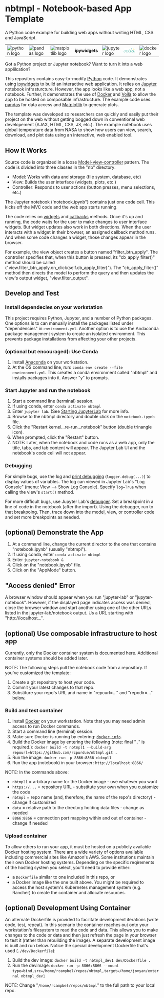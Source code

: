 # nbtmpl - Notebook-based App Template
A Python code example for building web apps without writing HTML, CSS. and JavaScript.

<table><tr><td width="14%">
    <img src="https://www.python.org/static/img/python-logo.png" alt="python logo">
    </td><td width="14%">
    <img src="https://pandas.pydata.org/static/img/pandas_white.svg" alt="pandas logo">
    </td><td width="14%">
    <img src="https://matplotlib.org/_static/images/logo2.svg" alt="matplotlib logo">
    </td><td width="14%">
    <b>ipywidgets</b>
    </td><td width="14%">
    <img src="https://jupyter.org/assets/logos/rectanglelogo-greytext-orangebody-greymoons.svg" alt="jupyter logo">
    </td><td width="10%">
    <img src="https://raw.githubusercontent.com/voila-dashboards/voila/main/docs/source/voila-logo.svg" alt="voila logo">
    </td><td width="14%">
    <img src="https://www.docker.com/sites/default/files/d8/styles/role_icon/public/2019-07/horizontal-logo-monochromatic-white.png" alt="docker logo">
</td></tr></table>

Got a Python project or Jupyter notebook? Want to turn it into a web applilcation?

This repository contains easy-to-modify [Python](https://www.python.org/) code. It demonstrates using [ipywidgets](https://ipywidgets.readthedocs.io/en/stable/) to build an interactive web application. It relies on [Jupyter](https://jupyter.org/) notebook infrasturcture. However, the app looks like a web app, not a notebook. Further, it demonstrates the use of [Docker](https://www.docker.com/) and [Voilà](https://github.com/voila-dashboards/voila) to allow the app to be hosted on composable infrastructure. The example code uses [pandas](https://pandas.pydata.org/) for data access and [Matplotlib](https://matplotlib.org/) to generate plots.

The template was developed so researchers can quickly and easily put their project on the web without getting bogged down in conventional web developement (AJAX, HTML, CSS, JS, etc.). The example notebook uses global temperature data from NASA to show how users can view, search, download, and plot data using an interactive, web enabled tool.

## How It Works
Source code is organized in a loose [Model-view-controller](https://en.wikipedia.org/wiki/Model%E2%80%93view%E2%80%93controller) pattern. The code is divided into three classes in the "nb" directory:

- Model: Works with data and storage (file system, database, etc)
- View:  Builds the user interface (widgets, plots, etc.)
- Controller: Responds to user actions (button presses, menu selections, etc.)

The Jupyter notebook ('notebook.ipynb") contains just one code cell. This kicks off the MVC code and the web app starts running.

The code relies on [widgets](https://en.wikipedia.org/wiki/Graphical_widget) and [callbacks](https://en.wikipedia.org/wiki/Callback_(computer_programming)) methods. Once it's up and running, the code waits for the user to make changes to user interface widgets. But widget updates also work in both directions. When the user interacts with a widget in their browser, an assigned callback method runs. And when some code changes a widget, those changes appear in the browser.

For example, the view object creates a button named "filter_btn_apply". The controller specifies that, when this button is pressed, its "cb_apply_filter()" method should be called ("view.filter_btn_apply.on_click(self.cb_apply_filter)"). The "cb_apply_filter()" method then directs the model to perform the query and then updates the view's output widget, "view.filter_output".

## Develop and Test

### Install dependecies on your workstation
This project requires Python, Jupyter, and a number of Python packages. One options is to can manually install the packages listed under "dependencies" in `environment.yml`. Another option is to use the Andaconda package management system to create an isolated environment. This prevents package installations from affecting your other projects.

### (optional but encouraged): Use Conda
1. Install [Anaconda](https://www.anaconda.com/products/individual) on your workstation.
1. At the OS command line, run: `conda env create --file environment.yml`. This creates a conda environment called "nbtmpl" and installs packages into it. Answer "y" to prompts.

### Start Jupyter and run the notebook
1. Start a command line (terminal) session.
1. If using conda, enter `conda activate nbtmpl`
1. Enter `jupyter lab`. (See [Starting JupyterLab](https://jupyterlab.readthedocs.io/en/stable/getting_started/starting.html) for more info.
1. Browse to the nbtmpl directory and double click on the `notebook.ipynb` file.
1. Click the "Restart kernel...re-run...notebook" button (double trinangle icon).
1. When prompted, click the "Restart" button.
1. NOTE: Later, when the notebook and code runs as a web app, only the title, tabs, and tab content will appear. The Jupyter Lab UI and the notebook's code cell will not appear.

### Debugging

For simple bugs, use the log and [print debugging](https://en.wikipedia.org/wiki/Debugging#Techniques) (`logger.debug(...)`) to display values of variables. The log can viewed in Jupyter Lab's "Log Console" (menu: View --> Show Log Console). Specify  `log=True` when calling the view's `start()` method.

For more difficult bugs, use Jupyter Lab's [debugger](https://jupyterlab.readthedocs.io/en/stable/user/debugger.html). Set a breakpoint in a line of code in the notebook (after the import). Using the debugger, run to that breakpoing. Then, trace down into the model, view, or controller code and set more breakpoints as needed.

## (optional) Demonstrate the App

1. At a command line, change the current director to the one that contains "notebook.ipynb" (usually "nbtmpl").
1. If using conda, enter `conda activate nbtmpl`
1. Enter `jupyter-notebook &`
1. Click on the "notebook.ipynb" file.
1. Click on the "AppMode" button.

## "Access denied" Error

A browser window should appear when you run "jupyter-lab" or "jupyter-notebook". However, if the displayed page indicates access was denied, close the browser window and start another using one of the other URLs listed in the jupyter-lab/notebook output. Us a URL starting with "http://localhost...".

## (optional) Use composable infrastructure to host app

Currently, only the Docker container system is documented here. Additional container systems should be added later.

NOTE: The following steps pull the notebook code from a repository. If you've customized the template:
1. Create a git repository to host your code.
1. Commit your latest changes to that repo.
1. Substiture your repo's URL and name in "repourl=..." and "repodir=..." below.

### Build and test container

1. Install [Docker](https://docs.docker.com/get-docker/) on your workstation. Note that you may need admin access to run Docker commands.
1. Start a command line (terminal) session.
1. Make sure Docker is running by entering: [`docker info`](https://docs.docker.com/config/daemon/).
1. Build the Docker image by entering the following (note: final "`.`" is required.): `docker build -t nbtmpl1 --build-arg repourl=https://github.com/rcpurdue/nbtmpl.git .`
1. Run the image: `docker run -p 8866:8866 nbtmpl1`
1. Run the app (notebook) in your browser: `http://localhost:8866/`

NOTE: In the commands above:
 -  `nbtmpl1` = arbitrary name for the Docker image - use whatever you want
 -  `https://...` = repository URL - substitute your own when you customize the code
 -  `nbtmpl` = repo name (and, therefore, the name of the repo's directory) - change if customized
 -  `data` = relative path to the directory holding data files - change as needed
 -  `8866:8866` = connection port mapping within and out of container - change if needed

### Upload container

To allow others to run your app, it must be hosted on a publicly available Docker hosting system. There are a wide variety of options available including commercial sites like Amazon's AWS. Some institutions maintain their own Docker hosting systems. Depending on the specific reqirements of the hosting system you select, you'll need to provide either:
- a `Dockerfile` similar to one included in this repo, or
- a Docker image like the one built above.
You might be required to access the host system's Kubernetes management system (e.g. Rancher) to create the container and allocate resources.

## (optional) Development Using Container

An alternate Dockerfile is provided to facilitate development iterations (write code, test, repeat). In this scenario the container reaches out onto your workstation's filesystem to read the code and data. This allows you to make changes to the code or data and then just refresh the page in your browser to test it (rather than rebuilding the image). A separate development image is built and run below. Notice the special development Dockerfile that's used (`./dev/Dockerfile`):

1. Build the dev image: `docker build -t nbtmpl_dev1 dev/Dockerfile .`
1. Run the devimage: `docker run -p 8866:8866 --mount type=bind,src=/home/rcampbel/repos/nbtmpl,target=/home/jovyan/external nbtmpl_dev1`

NOTE: Change "`/home/rcampbel/repos/nbtmpl`" to the full path to your local repo.
